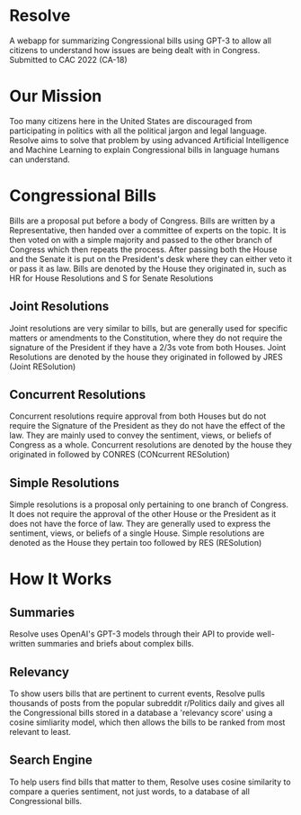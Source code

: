 # Resolve
A webapp for summarizing Congressional bills using GPT-3 to allow all citizens to understand how issues are being dealt with in Congress. Submitted to CAC 2022 (CA-18)


# Our Mission
Too many citizens here in the United States are discouraged from participating in politics with all the political jargon and legal language. Resolve aims to solve that problem by using advanced Artificial Intelligence and Machine Learning to explain Congressional bills in language humans can understand.


# Congressional Bills
Bills are a proposal put before a body of Congress. Bills are written by a Representative, then handed over a committee of experts on the topic. It is then voted on with a simple majority and passed to the other branch of Congress which then repeats the process. After passing both the House and the Senate it is put on the President's desk where they can either veto it or pass it as law. Bills are denoted by the House they originated in, such as HR for House Resolutions and S for Senate Resolutions

## Joint Resolutions
Joint resolutions are very similar to bills, but are generally used for specific matters or amendments to the Constitution, where they do not require the signature of the President if they have a 2/3s vote from both Houses. Joint Resolutions are denoted by the house they originated in followed by JRES (Joint RESolution)

## Concurrent Resolutions
Concurrent resolutions require approval from both Houses but do not require the Signature of the President as they do not have the effect of the law. They are mainly used to convey the sentiment, views, or beliefs of Congress as a whole. Concurrent resolutions are denoted by the house they originated in followed by CONRES (CONcurrent RESolution)


## Simple Resolutions
Simple resolutions is a proposal only pertaining to one branch of Congress. It does not require the approval of the other House or the President as it does not have the force of law. They are generally used to express the sentiment, views, or beliefs of a single House. Simple resolutions are denoted as the House they pertain too followed by RES (RESolution)

# How It Works

## Summaries
Resolve uses OpenAI's GPT-3 models through their API to provide well-written summaries and briefs about complex bills.

## Relevancy
To show users bills that are pertinent to current events, Resolve pulls thousands of posts from the popular subreddit r/Politics daily and gives all the Congressional bills stored in a database a 'relevancy score' using a cosine simliarity model, which then allows the bills to be ranked from most relevant to least.

## Search Engine
To help users find bills that matter to them, Resolve uses cosine similarity to compare a queries sentiment, not just words, to a database of all Congressional bills.    

